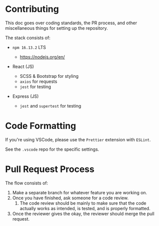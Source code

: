 # Contributing

This doc goes over coding standards, the PR process, and other miscellaneous things for setting up the repository.

The stack consists of:

- `npm 16.13.2` LTS

  - https://nodejs.org/en/

- React (JS)

  - SCSS & Bootstrap for styling
  - `axios` for requests
  - `jest` for testing

- Express (JS)
  - `jest` and `supertest` for testing

# Code Formatting

If you're using VSCode, please use the `Prettier` extension with `ESLint`.

See the `.vscode` repo for the specific settings.

# Pull Request Process

The flow consists of:

1. Make a separate branch for whatever feature you are working on.
2. Once you have finished, ask someone for a code review.
   1. The code review should be mainly to make sure that the code actually works as intended, is tested, and is properly formatted.
3. Once the reviewer gives the okay, the reviewer should merge the pull request.
